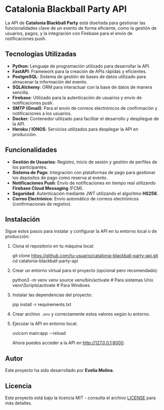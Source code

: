 # Catalonia Blackball Party API

La API de **Catalonia Blackball Party** está diseñada para gestionar las funcionalidades clave de un evento de forma eficiente, como la gestión de usuarios, pagos, y la integración con Firebase para el envío de notificaciones push.

## Tecnologías Utilizadas

- **Python**: Lenguaje de programación utilizado para desarrollar la API.
- **FastAPI**: Framework para la creación de APIs rápidas y eficientes.
- **PostgreSQL**: Sistema de gestión de bases de datos utilizado para almacenar la información del evento.
- **SQLAlchemy**: ORM para interactuar con la base de datos de manera sencilla.
- **Firebase**: Utilizado para la autenticación de usuarios y envío de notificaciones push.
- **SMTP (Gmail)**: Para el envío de correos electrónicos de confirmación y notificaciones a los usuarios.
- **Docker**: Contenedor utilizado para facilitar el desarrollo y despliegue de la API.
- **Heroku / IONOS**: Servicios utilizados para desplegar la API en producción.

## Funcionalidades

- **Gestión de Usuarios**: Registro, inicio de sesión y gestión de perfiles de los participantes.
- **Sistema de Pago**: Integración con plataformas de pago para gestionar los depósitos de pago como reserva al evento.
- **Notificaciones Push**: Envío de notificaciones en tiempo real utilizando **Firebase Cloud Messaging** (FCM).
- **Seguridad**: Autenticación mediante JWT utilizando el algoritmo **HS256**.
- **Correo Electrónico**: Envío automático de correos electrónicos (confirmaciones de registro).

## Instalación

Sigue estos pasos para instalar y configurar la API en tu entorno local o de producción:

1. Clona el repositorio en tu máquina local:

   git clone https://github.com/tu-usuario/catalonia-blackball-party-api.git
   cd catalonia-blackball-party-api

2. Crear un entorno virtual para el proyecto (opcional pero recomendado):

   python3 -m venv venv
   source venv/bin/activate  # Para sistemas Unix
   venv\Scripts\activate  # Para Windows

3. Instalar las dependencias del proyecto:

   pip install -r requirements.txt

4. Crear archivo `.env` y correctamente estos valores según tu entorno.


5. Ejecutar la API en entorno local:

   uvicorn main:app --reload

   Ahora puedes acceder a la API en http://127.0.0.1:8000.

## Autor

Este proyecto ha sido desarrollado por **Evelia Molina**.

## Licencia

Este proyecto está bajo la licencia MIT - consulta el archivo [LICENSE](./LICENSE) para más detalles.
